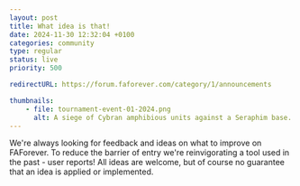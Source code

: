 ```yaml
---
layout: post
title: What idea is that!
date: 2024-11-30 12:32:04 +0100
categories: community
type: regular
status: live
priority: 500

redirectURL: https://forum.faforever.com/category/1/announcements

thumbnails: 
    - file: tournament-event-01-2024.png
      alt: A siege of Cybran amphibious units against a Seraphim base.
---
```


We're always looking for feedback and ideas on what to improve on FAForever. To reduce the barrier of entry we're reinvigorating a tool used in the past - user reports! All ideas are welcome, but of course no guarantee that an idea is applied or implemented.

<!-- excerpt-end -->

